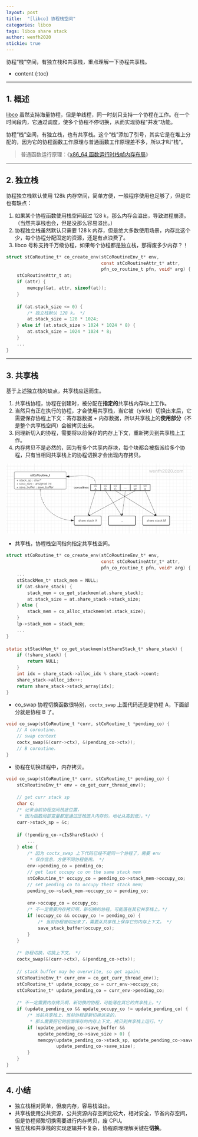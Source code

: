 ```yaml
---
layout: post
title:  "[libco] 协程栈空间"
categories: libco
tags: libco share stack
author: wenfh2020
stickie: true
---
```


协程“栈”空间，有独立栈和共享栈，重点理解一下协程共享栈。




* content
{:toc}

---

## 1. 概述

[libco](https://github.com/Tencent/libco) 虽然支持海量协程，但是单线程，同一时刻只支持一个协程在工作。在一个时间段内，它通过调度，使多个协程不停切换，从而实现协程“并发”功能。

协程“栈”空间，有独立栈，也有共享栈。这个“栈”添加了引号，其实它是在堆上分配的，因为它的协程函数工作原理与普通函数工作原理差不多，所以才叫“栈”。

> 普通函数运行原理：《[x86_64 函数运行时栈帧内存布局](https://wenfh2020.com/2020/12/17/fn-stack/)》

---

## 2. 独立栈

协程独立栈默认使用 128k 内存空间，简单方便，一般程序使用也足够了，但是它也有缺点：

1. 如果某个协程函数使用栈空间超过 128 k，那么内存会溢出，导致进程崩溃。（当然共享栈也会，但是没那么容易溢出。）
2. 协程独立栈虽然默认只需要 128 k 内存，但是绝大多数使用场景，内存比这个少，每个协程分配固定的资源，还是有点浪费了。
3. libco 号称支持千万级协程，如果每个协程都是独立栈，那得废多少内存？！

```c
struct stCoRoutine_t* co_create_env(stCoRoutineEnv_t* env,
                                    const stCoRoutineAttr_t* attr,
                                    pfn_co_routine_t pfn, void* arg) {
    stCoRoutineAttr_t at;
    if (attr) {
        memcpy(&at, attr, sizeof(at));
    }

    if (at.stack_size <= 0) {
        /* 独立栈默认 128 k。 */
        at.stack_size = 128 * 1024;
    } else if (at.stack_size > 1024 * 1024 * 8) {
        at.stack_size = 1024 * 1024 * 8;
    }
    ...
}
```

---

## 3. 共享栈

基于上述独立栈的缺点，共享栈应运而生。

1. 共享栈协程，协程在创建时，被分配在**指定的**共享栈内存块上工作。
2. 当然只有正在执行的协程，才会使用共享栈，当它被（yield）切换出来后，它需要保存协程上下文：寄存器数据 + 内存数据，所以共享栈上的**使用部分**（不是整个共享栈空间）会被拷贝出来。
3. 同理新切入的协程，需要将以前保存的内存上下文，重新拷贝到共享栈上工作。
4. 内存拷贝不是必然的，因为有多个共享内存块，每个块都会被指派给多个协程，只有当相同共享栈上的协程切换才会出现内存拷贝。

<div align=center><img src="/images/2021/2021-03-17-13-46-03.png" data-action="zoom"/></div>

* 共享栈，协程栈空间指向指定共享栈空间。

```c
struct stCoRoutine_t* co_create_env(stCoRoutineEnv_t* env,
                                    const stCoRoutineAttr_t* attr,
                                    pfn_co_routine_t pfn, void* arg) {
    ...
    stStackMem_t* stack_mem = NULL;
    if (at.share_stack) {
        stack_mem = co_get_stackmem(at.share_stack);
        at.stack_size = at.share_stack->stack_size;
    } else {
        stack_mem = co_alloc_stackmem(at.stack_size);
    }
    lp->stack_mem = stack_mem;
    ...
}

static stStackMem_t* co_get_stackmem(stShareStack_t* share_stack) {
    if (!share_stack) {
        return NULL;
    }
    int idx = share_stack->alloc_idx % share_stack->count;
    share_stack->alloc_idx++;
    return share_stack->stack_array[idx];
}
```

* co_swap 协程切换函数很特别，`coctx_swap` 上面代码还是是协程 A，下面部分就是协程 B 了。

```c
void co_swap(stCoRoutine_t *curr, stCoRoutine_t *pending_co) {
    // A coroutine. 
    // swap context
    coctx_swap(&(curr->ctx), &(pending_co->ctx));
    // B coroutine. 
}
```

* 协程在切换过程中，内存拷贝。

```c
void co_swap(stCoRoutine_t* curr, stCoRoutine_t* pending_co) {
    stCoRoutineEnv_t* env = co_get_curr_thread_env();

    // get curr stack sp
    char c;
    /* 记录当前协程空间栈底位置，
     * 因为函数局部变量都是通过压栈进入内存的，地址从高到低）。*/
    curr->stack_sp = &c;

    if (!pending_co->cIsShareStack) {
        ...
    } else {
        /* 因为 coctx_swap 上下代码已经不是同一个协程了，需要 env
         * 保存信息，方便不同协程使用。 */
        env->pending_co = pending_co;
        // get last occupy co on the same stack mem
        stCoRoutine_t* occupy_co = pending_co->stack_mem->occupy_co;
        // set pending co to occupy thest stack mem;
        pending_co->stack_mem->occupy_co = pending_co;

        env->occupy_co = occupy_co;
        /* 不一定需要内存拷贝啊，新切换的协程，可能落在其它共享栈上。*/
        if (occupy_co && occupy_co != pending_co) {
            /* 当前协程被切出来了，需要从共享栈上保存它的内存上下文。 */
            save_stack_buffer(occupy_co);
        }
    }

    /* 协程切换，切换上下文。 */
    coctx_swap(&(curr->ctx), &(pending_co->ctx));

    // stack buffer may be overwrite, so get again;
    stCoRoutineEnv_t* curr_env = co_get_curr_thread_env();
    stCoRoutine_t* update_occupy_co = curr_env->occupy_co;
    stCoRoutine_t* update_pending_co = curr_env->pending_co;

    /* 不一定需要内存拷贝啊，新切换的协程，可能落在其它的共享栈上。*/
    if (update_pending_co && update_occupy_co != update_pending_co) {
        /* 当前共享栈上，当前协程是新切换进来的，
         * 那么需要把它的前面保存的内存上下文，拷贝到共享栈上运行。*/
        if (update_pending_co->save_buffer &&
            update_pending_co->save_size > 0) {
            memcpy(update_pending_co->stack_sp, update_pending_co->save_buffer,
                   update_pending_co->save_size);
        }
    }
}
```

---

## 4. 小结

* 独立栈相对简单，但废内存，容易栈溢出。
* 共享栈使用公共资源，公共资源内存空间比较大，相对安全，节省内存空间，但是协程频繁切换需要进行内存拷贝，废 CPU。
* 独立栈和共享栈的实现逻辑并不复杂，协程原理理解关键在**切换**。
